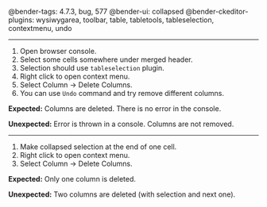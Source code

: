 @bender-tags: 4.7.3, bug, 577
@bender-ui: collapsed
@bender-ckeditor-plugins: wysiwygarea, toolbar, table, tabletools, tableselection, contextmenu, undo

----
1. Open browser console.
1. Select some cells somewhere under merged header.
1. Selection should use `tableselection` plugin.
1. Right click to open context menu.
1. Select Column -> Delete Columns.
1. You can use `Undo` command and try remove different columns.

**Expected:** Columns are deleted. There is no error in the console.

**Unexpected:** Error is thrown in a console. Columns are not removed.

----

1. Make collapsed selection at the end of one cell.
1. Right click to open context menu.
1. Select Column -> Delete Columns.

**Expected:** Only one column is deleted.

**Unexpected:** Two columns are deleted (with selection and next one).
